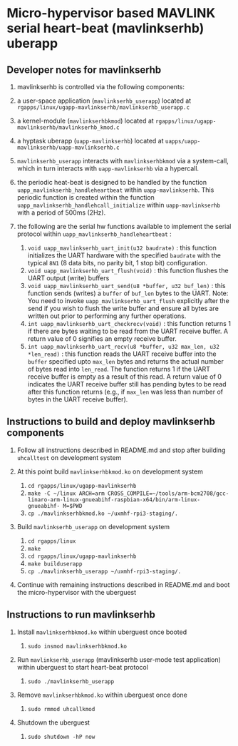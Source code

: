 # Micro-hypervisor based MAVLINK serial heart-beat (mavlinkserhb) uberapp

## Developer notes for mavlinkserhb

1. mavlinkserhb is controlled via the following components:
  1. a user-space application (`mavlinkserhb_userapp`) located at 
  `rgapps/linux/ugapp-mavlinkserhb/mavlinkserhb_userapp.c`
  1. a kernel-module (`mavlinkserhbkmod`) located at
  `rgapps/linux/ugapp-mavlinkserhb/mavlinkserhb_kmod.c`
  1. a hyptask uberapp (`uapp-mavlinkserhb`) located at
  `uapps/uapp-mavlinkserhb/uapp-mavlinkserhb.c`

1. `mavlinkserhb_userapp` interacts with `mavlinkserhbkmod` via a system-call, 
which in turn interacts with `uapp-mavlinkserhb` via a hypercall. 

1. the periodic heat-beat is designed to be handled by the function 
`uapp_mavlinkserhb_handleheartbeat` within `uapp-mavlinkserhb`. This periodic function
is created within the function `uapp_mavlinkserhb_handlehcall_initialize` within
`uapp-mavlinkserhb` with a period of 500ms (2Hz).  

1. the following are the serial hw functions available to implement the serial 
protocol within `uapp_mavlinkserhb_handleheartbeat` :
	1. `void uapp_mavlinkserhb_uart_init(u32 baudrate)` : this function initializes the 
	UART hardware with the specified `baudrate` with the typical `8N1` (8 data bits,
	no parity bit, 1 stop bit) configuration. 
	1. `void uapp_mavlinkserhb_uart_flush(void)` : this function flushes the UART
	output (write) buffers
	1. `void uapp_mavlinkserhb_uart_send(u8 *buffer, u32 buf_len)` : this function
	sends (writes) a `buffer` of `buf_len` bytes to the UART. Note: You need to
	invoke `uapp_mavlinkserhb_uart_flush` explicitly after the send if you wish to
	flush the write buffer and ensure all bytes are written out prior to 
	performing any further operations.
	1. `int uapp_mavlinkserhb_uart_checkrecv(void)` : this function returns 1 if
	there are bytes waiting to be read from the UART receive buffer. A return
	value of 0 signifies an empty receive buffer.
	1. `int uapp_mavlinkserhb_uart_recv(u8 *buffer, u32 max_len, u32 *len_read)` :
	this function reads the UART receive buffer into the `buffer` specified 
	upto `max_len` bytes and returns the actual number of bytes read into 
	`len_read`. The function returns 1 if the UART receive buffer is empty 
	as a result	of this read. A return value of 0 indicates the UART receive
	buffer still has pending bytes to be read after this function returns 
	(e.g., if `max_len` was less than number of bytes in the UART receive
	buffer).
	 
	



## Instructions to build and deploy mavlinkserhb components

1.  Follow all instructions described in README.md and stop after 
building `uhcalltest` on development system

1. At this point build `mavlinkserhbkmod.ko` on development system
	1. `cd rgapps/linux/ugapp-mavlinkserhb`
	1. `make -C ~/linux ARCH=arm CROSS_COMPILE=~/tools/arm-bcm2708/gcc-linaro-arm-linux-gnueabihf-raspbian-x64/bin/arm-linux-gnueabihf- M=$PWD`
	1. `cp ./mavlinkserhbkmod.ko ~/uxmhf-rpi3-staging/.`

1. Build `mavlinkserhb_userapp` on development system
	1. `cd rgapps/linux`
	1. `make`
	1. `cd rgapps/linux/ugapp-mavlinkserhb`
	1. `make builduserapp`
	1. `cp ./mavlinkserhb_userapp ~/uxmhf-rpi3-staging/.`

1. Continue with remaining instructions described in README.md and boot the
micro-hypervisor with the uberguest



## Instructions to run mavlinkserhb

1. Install `mavlinkserhbkmod.ko` within uberguest once booted 
	1. `sudo insmod mavlinkserhbkmod.ko`

1. Run `mavlinkserhb_userapp` (mavlinkserhb user-mode test application) within uberguest to start heart-beat protocol
	1. `sudo ./mavlinkserhb_userapp`

1. Remove `mavlinkserhbkmod.ko` within uberguest once done
	1. `sudo rmmod uhcallkmod`

1. Shutdown the uberguest
	1. `sudo shutdown -hP now`

